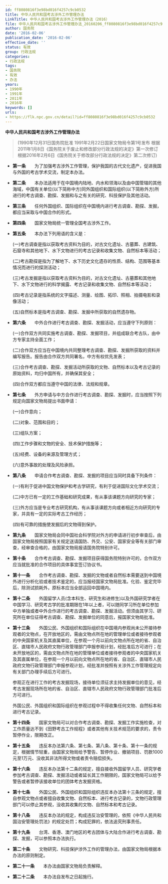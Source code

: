 ```yaml
---
id: ff8080816f3e98bd016f4257c9cb0532
title: 中华人民共和国考古涉外工作管理办法
LinkTitle: 中华人民共和国考古涉外工作管理办法（2016）
file: 中华人民共和国考古涉外工作管理办法_20160206_ff8080816f3e98bd016f4257c9cb0532.docx
author: 国务院
date: '2016-02-06'
publication_date: '2016-02-06'
effective_date: ''
status: 有效
group: 行政法规
categories:
- 行政法规
tags:
- 国务院
- 有效
- 办法
years:
- 1990年
- 1991年
- 2011年
- 2016年
keywords: []
urls:
- https://flk.npc.gov.cn/detail?id=ff8080816f3e98bd016f4257c9cb0532
---
```


**中华人民共和国考古涉外工作管理办法**

> (1990年12月31日国务院批准 1991年2月22日国家文物局令第1号发布 根据2011年1月8日《国务院关于废止和修改部分行政法规的决定》第一次修订 根据2016年2月6日《国务院关于修改部分行政法规的决定》第二次修订)

- **第一条**　　为了加强考古涉外工作管理，保护我国的古代文化遗产，促进我国与外国的考古学术交流，制定本办法。

- **第二条**　　本办法适用于在中国境内陆地、内水和领海以及由中国管辖的其他海域，中国有关单位(以下简称中方)同外国组织和国际组织(以下简称外方)所进行的考古调查、勘探、发掘和与之有关的研究、科技保护及其他活动。

- **第三条**　　任何外国组织、国际组织在中国境内进行考古调查、勘探、发掘，都应当采取与中国合作的形式。

- **第四条**　　国家文物局统一管理全国考古涉外工作。

- **第五条**　　本办法下列用语的含义是：

  (一)考古调查是指以获取考古资料为目的，对古文化遗址、古墓葬、古建筑、石窟寺和其他地下、水下文物进行的考古记录和收集文物、自然标本等活动；

  (二)考古勘探是指为了解地下、水下历史文化遗存的性质、结构、范围等基本情况而进行的探测活动；

  (三)考古发掘是指以获取考古资料为目的，对古文化遗址、古墓葬和其他地下、水下文物进行的科学揭露、考古记录和收集文物、自然标本等活动；

  (四)考古记录是指系统的文字描述、测量、绘图、拓印、照相、拍摄电影和录像活动；

  (五)自然标本是指考古调查、勘探、发掘中所获取的自然遗存物。

- **第六条**　　中外合作进行考古调查、勘探、发掘活动，应当遵守下列原则：

  (一)合作双方共同实施考古调查、勘探、发掘项目，并组成联合考古队，由中方专家主持全面工作；

  (二)合作双方应当在中国境内共同整理考古调查、勘探、发掘所获取的资料并编写报告。报告由合作双方共同署名，中方有权优先发表；

  (三)合作考古调查、勘探、发掘活动所获取的文物、自然标本以及考古记录的原始资料，均归中国所有，并确保其安全；

  (四)合作双方都应当遵守中国的法律、法规和规章。

- **第七条**　　外方申请与中方合作进行考古调查、勘探、发掘时，应当按照下列规定向国家文物局提出书面申请：

  (一)合作意向；

  (二)对象、范围和目的；

  (三)组队方案；

  (四)工作步骤和文物的安全、技术保护措施等；

  (五)经费、设备的来源及管理方式；

  (六)意外事故的处理及风险承担。

- **第八条**　　申请合作考古调查、勘探、发掘的项目应当同时具备下列条件：

  (一)有利于促进中国文物保护和考古学研究，有利于促进国际文化学术交流；

  (二)中方已有一定的工作基础和研究成果，有从事该课题方向研究的专家；

  (三)外方应当是专业考古研究机构，有从事该课题方向或者相近方向研究的专家，并具有一定的实际考古工作经历；

  (四)有可靠的措施使发掘后的文物得到保护。

- **第九条**　　国家文物局会同中国社会科学院对外方的申请进行初步审查后，由国家文物局按照国家有关规定送请国防、外交、公安、国家安全等有关部门审查，经审查合格的，由国家文物局报请国务院特别许可。

- **第十条**　　合作考古调查、勘探、发掘项目获得国务院特别许可的，合作双方应当就批准的合作项目的具体事宜签订协议书。

- **第十一条**　　合作考古调查、勘探、发掘的文物或者自然标本需要送到中国境外进行分析化验或者技术鉴定的，应当报经国家文物局批准。化验、鉴定完毕后，除测试损耗外，原标本应当全部运回中国境内。

- **第十二条**　　外国留学人员(含本科生、研究生和进修生)以及外国研究学者在中国学习、研究考古学的批准期限在1年以上者，可以随同学习所在单位参加中方单独或者中外合作进行的考古调查、勘探、发掘活动。但须由其学习、研究所在单位征得考古调查、勘探、发掘单位的同意后，报国家文物局批准。

- **第十三条**　　外国公民、外国组织和国际组织在中国境内参观尚未公开接待参观者的文物点，在开放地区的，需由文物点所在地的管理单位或者接待参观者的中央国家机关及其直属单位，在参观一个月以前向文物点所在地的省、自治区、直辖市人民政府文物行政管理部门申报参观计划，经批准后方可进行；在未开放地区的，需由文物点所在地的管理单位或者接待参观者的中央国家机关及其直属单位，在参观一个月以前向文物点所在地的省、自治区、直辖市人民政府文物行政管理部门申报参观计划，经批准并按照有关涉外工作管理规定向有关部门办理手续后方可进行。

  参观正在进行工作的考古发掘现场，接待单位须征求主持发掘单位的意见，经考古发掘现场所在地的省、自治区、直辖市人民政府文物行政管理部门批准后方可进行。

  外国公民、外国组织和国际组织在参观过程中不得收集任何文物、自然标本和进行考古记录。

- **第十四条**　　国家文物局可以对合作考古调查、勘探、发掘工作实施检查，对工作质量达不到《田野考古工作规程》或者其他有关技术规范的要求的，责令暂停作业，限期改正。

- **第十五条**　　违反本办法第六条、第七条、第八条、第十条、第十一条的规定，根据情节轻重，由国家文物局给予警告、暂停作业、撤销项目、罚款1000元至1万元、没收其非法所得文物或者责令赔偿损失。

- **第十六条**　　违反本办法第十二条的规定，擅自接收外国留学人员、研究学者参加考古调查、勘探、发掘活动或者延长其工作期限的，国家文物局可以给予警告或者暂停该接收单位的团体考古发掘资格。

- **第十七条**　　外国公民、外国组织和国际组织违反本办法第十三条的规定，擅自参观文物点或者擅自收集文物、自然标本、进行考古记录的，文物行政管理部门可以停止其参观，没收其收集的文物、自然标本和考古记录。

- **第十八条**　　违反本办法的规定，构成违反治安管理的，依照《中华人民共和国治安管理处罚法》的规定处罚；构成犯罪的，依法追究刑事责任。

- **第十九条**　　台湾、香港、澳门地区的考古团体与大陆合作进行考古调查、勘探、发掘，可以参照本办法执行。

- **第二十条**　　文物研究、科技保护涉外工作的管理办法，由国家文物局根据本办法的原则制定。

- **第二十一条**　　本办法由国家文物局负责解释。

- **第二十二条**　　本办法自发布之日起施行。
